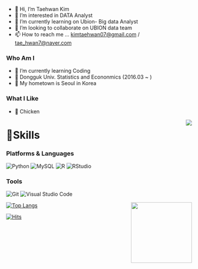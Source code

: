 - 👋 Hi, I’m Taehwan Kim
- 👀 I’m interested in DATA Analyst
- 🌱 I’m currently learning on Ubion- Big data Analyst
- 💞️ I’m looking to collaborate on UBION data team
- 📫 How to reach me ... kimtaehwan07@gmail.com / tae_hwan7@naver.com




### Who Am I

- 🌱 I’m currently learning Coding
- 🥇 Dongguk Univ. Statistics and Econonmics (2016.03 ~ )
- 🚅 My hometown is Seoul in Korea


### What I Like


- 🐓 Chicken


<img align='right' src="http://mazassumnida.wtf/api/v2/generate_badge?boj=doory114">  



# 💪Skills
### Platforms &amp; Languages
![Python](https://img.shields.io/badge/Python-3776AB.svg?&amp;style=plastic&amp;logo=Python&amp;logoColor=white)
![MySQL](https://img.shields.io/badge/MySQL-4479A1.svg?&amp;style=plastic&amp;logo=MySQL&amp;logoColor=white)
![R](https://img.shields.io/badge/R-276DC3.svg?amp;style=plastic&amp;logo=R&amp;logoColor=white)
![RStudio](https://img.shields.io/badge/RStudio-75AADB.svg?amp;style=plastic&amp;logo=RStudio&amp;logoColor=white)


### Tools
![Git](https://img.shields.io/badge/Git-F05032.svg?&amp;style=for-the-badge&amp;logo=Git&amp;logoColor=white)
![Visual Studio Code](https://img.shields.io/badge/Visual%20Studio%20Code-007ACC.svg?&amp;style=for-the-badge&amp;logo=Visual%20Studio%20Code&amp;logoColor=white)


<img align='right' src="https://github-readme-stats.vercel.app/api?username=KTH7" height="165">  

[![Top Langs](https://github-readme-stats.vercel.app/api/top-langs/?username=KTH7)](https://github.com/KTH7/github-readme-stats)

[![Hits](https://hits.seeyoufarm.com/api/count/incr/badge.svg?url=https%3A%2F%2Fgithub.com%2FKTH7&count_bg=%23EB8B10&title_bg=%23684327&icon=&icon_color=%23E7E7E7&title=VISIT&edge_flat=false)](https://github.com/KTH7)



